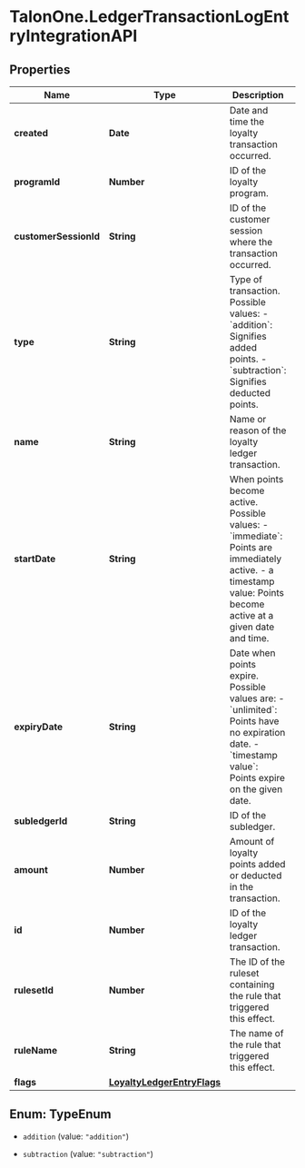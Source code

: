 # TalonOne.LedgerTransactionLogEntryIntegrationAPI

## Properties

Name | Type | Description | Notes
------------ | ------------- | ------------- | -------------
**created** | **Date** | Date and time the loyalty transaction occurred. | 
**programId** | **Number** | ID of the loyalty program. | 
**customerSessionId** | **String** | ID of the customer session where the transaction occurred. | [optional] 
**type** | **String** | Type of transaction. Possible values:   - &#x60;addition&#x60;: Signifies added points.   - &#x60;subtraction&#x60;: Signifies deducted points.  | 
**name** | **String** | Name or reason of the loyalty ledger transaction. | 
**startDate** | **String** | When points become active. Possible values:   - &#x60;immediate&#x60;: Points are immediately active.   - a timestamp value: Points become active at a given date and time.  | 
**expiryDate** | **String** | Date when points expire. Possible values are:   - &#x60;unlimited&#x60;: Points have no expiration date.   - &#x60;timestamp value&#x60;: Points expire on the given date.  | 
**subledgerId** | **String** | ID of the subledger. | 
**amount** | **Number** | Amount of loyalty points added or deducted in the transaction. | 
**id** | **Number** | ID of the loyalty ledger transaction. | 
**rulesetId** | **Number** | The ID of the ruleset containing the rule that triggered this effect. | [optional] 
**ruleName** | **String** | The name of the rule that triggered this effect. | [optional] 
**flags** | [**LoyaltyLedgerEntryFlags**](LoyaltyLedgerEntryFlags.md) |  | [optional] 



## Enum: TypeEnum


* `addition` (value: `"addition"`)

* `subtraction` (value: `"subtraction"`)




